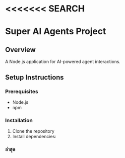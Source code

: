 <<<<<<< SEARCH
 =======
 # Super AI Agents Project

 ## Overview
 A Node.js application for AI-powered agent interactions.

 ## Setup Instructions

 ### Prerequisites
 - Node.js
 - npm

 ### Installation
 1. Clone the repository
 2. Install dependencies:

 ### ล่าสุด
